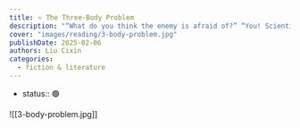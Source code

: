 ```yaml
---
title: ⭐️ The Three-Body Problem
description: "“What do you think the enemy is afraid of?” “You! Scientists! The odd thing is that the less practical your research is, the more they’re afraid of you—like abstract theories, the kind of thing Yang Dong worked on. They are more frightened of such work than you are of the universe winking at you. When a scientist dies, another will take his place. But if his thoughts are confused, then science is over.”"
cover: "images/reading/3-body-problem.jpg"
publishDate: 2025-02-06
authors: Liu Cixin
categories:
  - fiction & literature
---
```

- status:: 🟢

![[3-body-problem.jpg]]